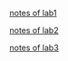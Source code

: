 [notes of lab1](https://www.notion.so/Lab-1-Booting-a-PC-1f17fbd7e1ea4645a124419f89276fa3)

[notes of lab2](https://www.notion.so/Lab-2-Memory-Management-7cea2ce8c3c7482aab080ceb4cccae81)

[notes of lab3](https://www.notion.so/Lab-3-User-Environments-e58ee6fc4c3d41a0bf4ab5cc91941ea2)